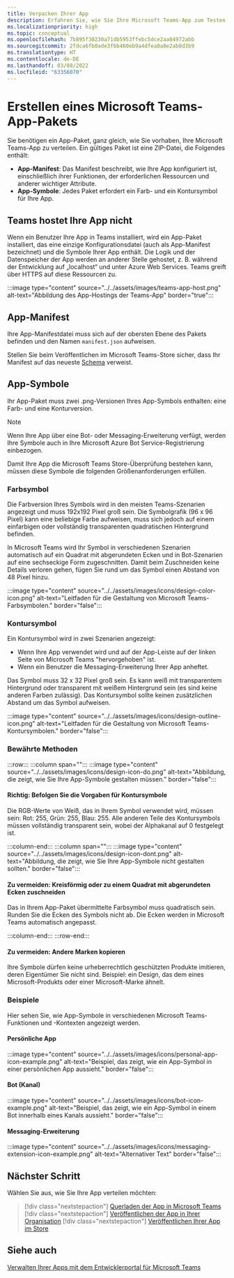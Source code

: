 ```yaml
---
title: Verpacken Ihrer App
description: Erfahren Sie, wie Sie Ihre Microsoft Teams-App zum Testen, Hochladen und Veröffentlichen im Store verpacken.
ms.localizationpriority: high
ms.topic: conceptual
ms.openlocfilehash: 7b895f30230a71db5953ffebc5dce2aa04972abb
ms.sourcegitcommit: 2fdca6fb0ade3f6b460eb9a4dfea0a8e2ab8d3b9
ms.translationtype: HT
ms.contentlocale: de-DE
ms.lasthandoff: 03/08/2022
ms.locfileid: "63356070"
---
```

# <a name="create-a-microsoft-teams-app-package"></a>Erstellen eines Microsoft Teams-App-Pakets

Sie benötigen ein App-Paket, ganz gleich, wie Sie vorhaben, Ihre Microsoft Teams-App zu verteilen. Ein gültiges Paket ist eine ZIP-Datei, die Folgendes enthält:

* **App-Manifest**: Das Manifest beschreibt, wie Ihre App konfiguriert ist, einschließlich ihrer Funktionen, der erforderlichen Ressourcen und anderer wichtiger Attribute.
* **App-Symbole**: Jedes Paket erfordert ein Farb- und ein Kontursymbol für Ihre App.

## <a name="teams-doesnt-host-your-app"></a>Teams hostet Ihre App nicht

Wenn ein Benutzer Ihre App in Teams installiert, wird ein App-Paket installiert, das eine einzige Konfigurationsdatei (auch als App-Manifest bezeichnet) und die Symbole Ihrer App enthält. Die Logik und der Datenspeicher der App werden an anderer Stelle gehostet, z. B. während der Entwicklung auf „localhost“ und unter Azure Web Services. Teams greift über HTTPS auf diese Ressourcen zu.

:::image type="content" source="../../assets/images/teams-app-host.png" alt-text="Abbildung des App-Hostings der Teams-App" border="true":::

## <a name="app-manifest"></a>App-Manifest

Ihre App-Manifestdatei muss sich auf der obersten Ebene des Pakets befinden und den Namen `manifest.json` aufweisen.

Stellen Sie beim Veröffentlichen im Microsoft Teams-Store sicher, dass Ihr Manifest auf das neueste [Schema](~/resources/schema/manifest-schema.md) verweist.

## <a name="app-icons"></a>App-Symbole

Ihr App-Paket muss zwei .png-Versionen Ihres App-Symbols enthalten: eine Farb- und eine Konturversion.

> [!Note]
> Wenn Ihre App über eine Bot- oder Messaging-Erweiterung verfügt, werden Ihre Symbole auch in Ihre Microsoft Azure Bot Service-Registrierung einbezogen.

Damit Ihre App die Microsoft Teams Store-Überprüfung bestehen kann, müssen diese Symbole die folgenden Größenanforderungen erfüllen.

### <a name="color-icon"></a>Farbsymbol

Die Farbversion Ihres Symbols wird in den meisten Teams-Szenarien angezeigt und muss 192x192 Pixel groß sein. Die Symbolgrafik (96 x 96 Pixel) kann eine beliebige Farbe aufweisen, muss sich jedoch auf einem einfarbigen oder vollständig transparenten quadratischen Hintergrund befinden.

In Microsoft Teams wird Ihr Symbol in verschiedenen Szenarien automatisch auf ein Quadrat mit abgerundeten Ecken und in Bot-Szenarien auf eine sechseckige Form zugeschnitten. Damit beim Zuschneiden keine Details verloren gehen, fügen Sie rund um das Symbol einen Abstand von 48 Pixel hinzu.

:::image type="content" source="../../assets/images/icons/design-color-icon.png" alt-text="Leitfaden für die Gestaltung von Microsoft Teams-Farbsymbolen." border="false":::

### <a name="outline-icon"></a>Kontursymbol

Ein Kontursymbol wird in zwei Szenarien angezeigt:

* Wenn Ihre App verwendet wird und auf der App-Leiste auf der linken Seite von Microsoft Teams "hervorgehoben" ist.
* Wenn ein Benutzer die Messaging-Erweiterung Ihrer App anheftet.

Das Symbol muss 32 x 32 Pixel groß sein. Es kann weiß mit transparentem Hintergrund oder transparent mit weißem Hintergrund sein (es sind keine anderen Farben zulässig). Das Kontursymbol sollte keinen zusätzlichen Abstand um das Symbol aufweisen.

:::image type="content" source="../../assets/images/icons/design-outline-icon.png" alt-text="Leitfaden für die Gestaltung von Microsoft Teams-Kontursymbolen." border="false":::

### <a name="best-practices"></a>Bewährte Methoden

:::row:::
   :::column span="":::
:::image type="content" source="../../assets/images/icons/design-icon-do.png" alt-text="Abbildung, die zeigt, wie Sie Ihre App-Symbole gestalten müssen." border="false":::

#### <a name="do-follow-the-precise-outline-icon-guidelines"></a>Richtig: Befolgen Sie die Vorgaben für Kontursymbole

Die RGB-Werte von Weiß, das in Ihrem Symbol verwendet wird, müssen sein: Rot: 255, Grün: 255, Blau: 255. Alle anderen Teile des Kontursymbols müssen vollständig transparent sein, wobei der Alphakanal auf 0 festgelegt ist.

   :::column-end:::
   :::column span="":::
:::image type="content" source="../../assets/images/icons/design-icon-dont.png" alt-text="Abbildung, die zeigt, wie Sie Ihre App-Symbole nicht gestalten sollten." border="false":::

#### <a name="dont-crop-in-a-circular-or-rounded-square-shape"></a>Zu vermeiden: Kreisförmig oder zu einem Quadrat mit abgerundeten Ecken zuschneiden

Das in Ihrem App-Paket übermittelte Farbsymbol muss quadratisch sein. Runden Sie die Ecken des Symbols nicht ab. Die Ecken werden in Microsoft Teams automatisch angepasst.

   :::column-end:::
:::row-end:::

#### <a name="dont-copy-other-brands"></a>Zu vermeiden: Andere Marken kopieren

Ihre Symbole dürfen keine urheberrechtlich geschützten Produkte imitieren, deren Eigentümer Sie nicht sind. Beispiel: ein Design, das dem eines Microsoft-Produkts oder einer Microsoft-Marke ähnelt.

### <a name="examples"></a>Beispiele

Hier sehen Sie, wie App-Symbole in verschiedenen Microsoft Teams-Funktionen und -Kontexten angezeigt werden.

#### <a name="personal-app"></a>Persönliche App

:::image type="content" source="../../assets/images/icons/personal-app-icon-example.png" alt-text="Beispiel, das zeigt, wie ein App-Symbol in einer persönlichen App aussieht." border="false":::

#### <a name="bot-channel"></a>Bot (Kanal)

:::image type="content" source="../../assets/images/icons/bot-icon-example.png" alt-text="Beispiel, das zeigt, wie ein App-Symbol in einem Bot innerhalb eines Kanals aussieht." border="false":::

#### <a name="messaging-extension"></a>Messaging-Erweiterung

:::image type="content" source="../../assets/images/icons/messaging-extension-icon-example.png" alt-text="Alternativer Text" border="false":::

## <a name="next-step"></a>Nächster Schritt

Wählen Sie aus, wie Sie Ihre App verteilen möchten:

> [!div class="nextstepaction"]
> [Querladen der App in Microsoft Teams](~/concepts/deploy-and-publish/apps-upload.md)
> [!div class="nextstepaction"]
> [Veröffentlichen der App in Ihrer Organisation](/MicrosoftTeams/tenant-apps-catalog-teams?toc=/microsoftteams/platform/toc.json&bc=/MicrosoftTeams/breadcrumb/toc.json)
> [!div class="nextstepaction"]
> [Veröffentlichen Ihrer App im Store](~/concepts/deploy-and-publish/appsource/publish.md)

## <a name="see-also"></a>Siehe auch

[Verwalten Ihrer Apps mit dem Entwicklerportal für Microsoft Teams](~/concepts/build-and-test/teams-developer-portal.md)
